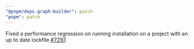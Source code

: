 ```yaml
---
"@pnpm/deps.graph-builder": patch
"pnpm": patch
---
```


Fixed a performance regression on running installation on a project with an up to date lockfile [#7297](https://github.com/pnpm/pnpm/issues/7297).

